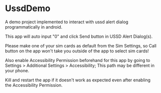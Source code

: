 # UssdDemo
A demo project implemented to interact with ussd alert dialog programmatically in android.

This app will auto input "0" and click Send button in USSD Alert Dialog(s).

Please make one of your sim cards as default from the Sim Settings, so Call button on the app won't take you outside of the app to select sim cards!

Also enable Accessibility Permission beforehand for this app by going to Settings > Additional Settings > Accessibility; This path may be different in your phone.

Kill and restart the app if it doesn't work as expected even after enabling the Accessibility Permission.
